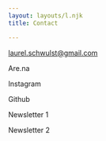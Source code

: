 ```yaml
---
layout: layouts/l.njk
title: Contact

---
```


laurel.schwulst@gmail.com

Are.na

Instagram

Github

Newsletter 1

Newsletter 2